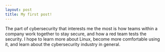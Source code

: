 ```yaml
---
layout: post
title: My first post!
---
```


The part of cybersecurity that interests me the most is how teams within a company work together to stay secure, and how a red team tests the security. I hope to learn more about Linux, become more comfortable using it, and learn about the cybersecurity industry in general.
